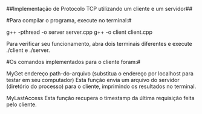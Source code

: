 ##Implementação de Protocolo TCP utilizando um cliente e um servidor##

#Para compilar o programa, execute no terminal:#

g++ -pthread -o server server.cpp
g++ -o client client.cpp

Para verificar seu funcionamento, abra dois terminais diferentes e execute ./client e ./server.
 
#Os comandos implementados para o cliente foram:#

MyGet endereço path-do-arquivo (substitua o endereço por localhost para testar em seu computador)
Esta função envia um arquivo do servidor (diretório do processo) para o cliente, imprimindo os resultados no terminal.

MyLastAccess
Esta função recupera o timestamp da última requisição feita pelo cliente.